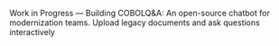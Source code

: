 Work in Progress — Building COBOLQ&A: An open-source chatbot for modernization teams. Upload legacy documents and ask questions interactively
